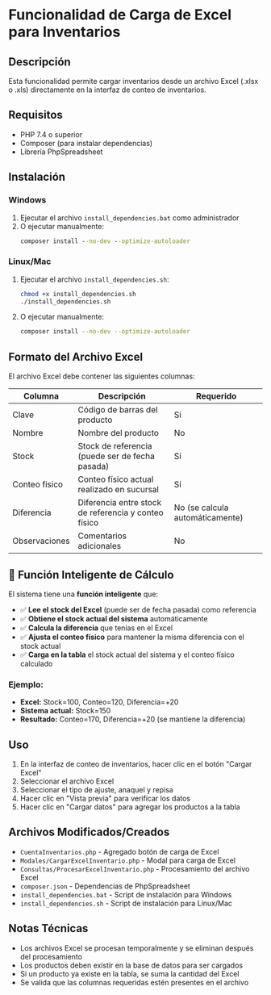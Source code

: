 # Funcionalidad de Carga de Excel para Inventarios

## Descripción
Esta funcionalidad permite cargar inventarios desde un archivo Excel (.xlsx o .xls) directamente en la interfaz de conteo de inventarios.

## Requisitos
- PHP 7.4 o superior
- Composer (para instalar dependencias)
- Librería PhpSpreadsheet

## Instalación

### Windows
1. Ejecutar el archivo `install_dependencies.bat` como administrador
2. O ejecutar manualmente:
   ```cmd
   composer install --no-dev --optimize-autoloader
   ```

### Linux/Mac
1. Ejecutar el archivo `install_dependencies.sh`:
   ```bash
   chmod +x install_dependencies.sh
   ./install_dependencies.sh
   ```
2. O ejecutar manualmente:
   ```bash
   composer install --no-dev --optimize-autoloader
   ```

## Formato del Archivo Excel

El archivo Excel debe contener las siguientes columnas:

| Columna | Descripción | Requerido |
|---------|-------------|-----------|
| Clave | Código de barras del producto | Sí |
| Nombre | Nombre del producto | No |
| Stock | Stock de referencia (puede ser de fecha pasada) | Sí |
| Conteo fisico | Conteo físico actual realizado en sucursal | Sí |
| Diferencia | Diferencia entre stock de referencia y conteo físico | No (se calcula automáticamente) |
| Observaciones | Comentarios adicionales | No |

## 🧠 Función Inteligente de Cálculo

El sistema tiene una **función inteligente** que:

- ✅ **Lee el stock del Excel** (puede ser de fecha pasada) como referencia
- ✅ **Obtiene el stock actual del sistema** automáticamente
- ✅ **Calcula la diferencia** que tenías en el Excel
- ✅ **Ajusta el conteo físico** para mantener la misma diferencia con el stock actual
- ✅ **Carga en la tabla** el stock actual del sistema y el conteo físico calculado

### Ejemplo:
- **Excel:** Stock=100, Conteo=120, Diferencia=+20
- **Sistema actual:** Stock=150
- **Resultado:** Conteo=170, Diferencia=+20 (se mantiene la diferencia)

## Uso

1. En la interfaz de conteo de inventarios, hacer clic en el botón "Cargar Excel"
2. Seleccionar el archivo Excel
3. Seleccionar el tipo de ajuste, anaquel y repisa
4. Hacer clic en "Vista previa" para verificar los datos
5. Hacer clic en "Cargar datos" para agregar los productos a la tabla

## Archivos Modificados/Creados

- `CuentaInventarios.php` - Agregado botón de carga de Excel
- `Modales/CargarExcelInventario.php` - Modal para carga de Excel
- `Consultas/ProcesarExcelInventario.php` - Procesamiento del archivo Excel
- `composer.json` - Dependencias de PhpSpreadsheet
- `install_dependencies.bat` - Script de instalación para Windows
- `install_dependencies.sh` - Script de instalación para Linux/Mac

## Notas Técnicas

- Los archivos Excel se procesan temporalmente y se eliminan después del procesamiento
- Los productos deben existir en la base de datos para ser cargados
- Si un producto ya existe en la tabla, se suma la cantidad del Excel
- Se valida que las columnas requeridas estén presentes en el archivo
